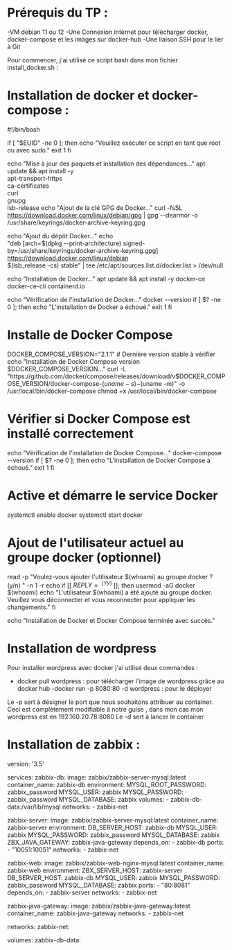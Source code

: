 

# Prérequis du TP : 

-VM debian 11 ou 12
-Une Connexion internet pour télécharger docker, docker-compose et les images sur docker-hub
-Une liaison SSH pour le lier à Git

Pour commencer, j'ai utilisé ce script bash dans mon fichier install_docker.sh :

# Installation de docker et docker-compose :

#!/bin/bash


if [ "$EUID" -ne 0 ]; then
  echo "Veuillez exécuter ce script en tant que root ou avec sudo."
  exit 1
fi


echo "Mise à jour des paquets et installation des dépendances..."
apt update && apt install -y \
    apt-transport-https \
    ca-certificates \
    curl \
    gnupg \
    lsb-release
echo "Ajout de la clé GPG de Docker..."
curl -fsSL https://download.docker.com/linux/debian/gpg | gpg --dearmor -o /usr/share/keyrings/docker-archive-keyring.gpg


echo "Ajout du dépôt Docker..."
echo \
  "deb [arch=$(dpkg --print-architecture) signed-by=/usr/share/keyrings/docker-archive-keyring.gpg] https://download.docker.com/linux/debian \
  $(lsb_release -cs) stable" | tee /etc/apt/sources.list.d/docker.list > /dev/null


echo "Installation de Docker..."
apt update && apt install -y docker-ce docker-ce-cli containerd.io


echo "Vérification de l'installation de Docker..."
docker --version
if [ $? -ne 0 ]; then
  echo "L'installation de Docker a échoué."
  exit 1
fi

# Installe de Docker Compose
DOCKER_COMPOSE_VERSION="2.1.1" # Dernière version stable à vérifier
echo "Installation de Docker Compose version $DOCKER_COMPOSE_VERSION..."
curl -L "https://github.com/docker/compose/releases/download/v$DOCKER_COMPOSE_VERSION/docker-compose-$(uname -s)-$(uname -m)" -o /usr/local/bin/docker-compose
chmod +x /usr/local/bin/docker-compose

# Vérifier si Docker Compose est installé correctement
echo "Vérification de l'installation de Docker Compose..."
docker-compose --version
if [ $? -ne 0 ]; then
  echo "L'installation de Docker Compose a échoué."
  exit 1
fi

# Active et démarre le service Docker
systemctl enable docker
systemctl start docker

# Ajout de l'utilisateur actuel au groupe docker (optionnel)
read -p "Voulez-vous ajouter l'utilisateur $(whoami) au groupe docker ? (y/n) " -n 1 -r
echo
if [[ $REPLY =~ ^[Yy]$ ]]; then
    usermod -aG docker $(whoami)
    echo "L'utilisateur $(whoami) a été ajouté au groupe docker. Veuillez vous déconnecter et vous reconnecter pour appliquer les changements."
fi

echo "Installation de Docker et Docker Compose terminée avec succès."

# Installation de wordpress

Pour installer wordpress avec docker j'ai utilisé deux commandes : 
- docker pull wordpress : pour télécharger l'image de wordpress grâce au docker hub
-docker run -p 8080:80 -d wordpress : pour le déployer

Le -p sert à désigner le port que nous souhaitons attribuer au container. Ceci est complètement modifiable à notre guise , dans mon cas mon wordpress est en 192.160.20.78:8080
Le -d sert à lancer le container

# Installation de zabbix : 

version: '3.5'

services:
  zabbix-db:
    image: zabbix/zabbix-server-mysql:latest
    container_name: zabbix-db
    environment:
      MYSQL_ROOT_PASSWORD: zabbix_password
      MYSQL_USER: zabbix
      MYSQL_PASSWORD: zabbix_password
      MYSQL_DATABASE: zabbix
    volumes:
      - zabbix-db-data:/var/lib/mysql
    networks:
      - zabbix-net

  zabbix-server:
    image: zabbix/zabbix-server-mysql:latest
    container_name: zabbix-server
    environment:
      DB_SERVER_HOST: zabbix-db
      MYSQL_USER: zabbix
      MYSQL_PASSWORD: zabbix_password
      MYSQL_DATABASE: zabbix
      ZBX_JAVA_GATEWAY: zabbix-java-gateway
    depends_on:
      - zabbix-db
    ports:
      - "10051:10051"
    networks:
      - zabbix-net

  zabbix-web:
    image: zabbix/zabbix-web-nginx-mysql:latest
    container_name: zabbix-web
    environment:
      ZBX_SERVER_HOST: zabbix-server
      DB_SERVER_HOST: zabbix-db
      MYSQL_USER: zabbix
      MYSQL_PASSWORD: zabbix_password
      MYSQL_DATABASE: zabbix
    ports:
      - "80:8081"
    depends_on:
      - zabbix-server
    networks:
      - zabbix-net

  zabbix-java-gateway:
    image: zabbix/zabbix-java-gateway:latest
    container_name: zabbix-java-gateway
    networks:
      - zabbix-net

networks:
  zabbix-net:

volumes:
  zabbix-db-data:


